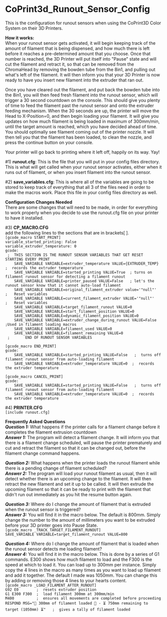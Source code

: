 # CoPrint3d_Runout_Sensor_Config
This is the configuration for runout sensors when using the CoPrint3D Color System on their 3D Printers.

**How it works:**  
When your runout sensor gets activated, it will begin keeping track of the amount of filament that is being dispensed, and how much there is left before it reaches a pre-determined amount that you choose.  Once that number is reached, the 3D Printer will put itself into "Pause" state and will cut the filament and retract it, so that can be removed from the ChromaHead by removing the bowden tube from the 8in1, and pulling out what's left of the filament.  It will then inform you that your 3D Printer is now ready to have you insert new filament into the extruder that ran out.

Once you have cleared out the filament, and put back the bowden tube into the 8in1, you will then feed fresh filament into the runout sensor, which will trigger a 30 second countdown on the console.  This should give you plenty of time to feed the filament past the runout sensor and onto the extruder feeding mechanism.  When the 30 seconds are up, the printer will move the Head to X-Position=0, and then begin loading your filament.  It will give you updates on how much filament is being loaded in maximum of 300mm/min, until the target amount is reached, which you have decided ahead of time.  You should optimally see filament coming out of the printer nozzle.  It will then tell you that the filament has been loaded, to clean the nozzle, and press the continue button on your console.  

Your printer will go back to printing where it left off, happily on its way.  Yay!
   
#1) **runout.cfg**:  This is the file that you will put in your config files directory.  This is what will get called when your runout sensor activates, either when it runs out of filament, or when you insert filament into the runout sensor.  

#2) **save_variables.cfg**:  This is where all of the variables are going to be stored to keep track of everything that all 3 of the files need in order to make the macros work.  Place this file in your config files directory as well.

**Configuration Changes Needed**  
There are some changes that will need to be made, in order for everything to work properly when you decide to use the runout.cfg file on your printer to have it installed.  

#3) **CP_MACRO.CFG**  
add the following lines to the sections that are in brackets[ ].  
`[gcode_macro START_PRINT]`  
`variable_started_printing: False`  
`variable_extruder_temperature: 0`  
`gcode:`  
` ;  THIS SECTION IS THE RUNOUT SENSOR VARIABLES THAT GET RESET STARTING EVERY PRINT`  
`    SAVE_VARIABLE VARIABLE=extruder_temperature VALUE={EXTRUDER_TEMP}  ;  records the extruder temperature`  
`    SAVE_VARIABLE VARIABLE=started_printing VALUE=True  ; turns on filament runout sensor for detecting a filament runout`  
`    SAVE_VARIABLE VARIABLE=printer_paused VALUE=False   ; let's the runout sensor know that it cannot auto-load filament`  
`    SAVE_VARIABLE VARIABLE=original_filament_extruder value='"null"'  ;   Reset variables`  
`    SAVE_VARIABLE VARIABLE=current_filament_extruder VALUE='"null"'   ;   Reset variables`  
`    SAVE_VARIABLE VARIABLE=target_filament_runout VALUE=0`  
`    SAVE_VARIABLE VARIABLE=start_filament_position VALUE=0`  
`    SAVE_VARIABLE VARIABLE=dynamic_filament_position VALUE=0`  
`    SAVE_VARIABLE VARIABLE=extruder_change_during_runout VALUE=False  ;Used in filament loading macros`  
`    SAVE_VARIABLE VARIABLE=filament_used VALUE=0`  
`    SAVE_VARIABLE VARIABLE=filament_remaining VALUE=0`  
` ;       END OF RUNOUT SENSOR VARIABLES`  

`[gcode_macro END_PRINT]`    
`gcode:`  
`    SAVE_VARIABLE VARIABLE=started_printing VALUE=False   ;  turns off filament runout sensor from auto-loading filament`  
`    SAVE_VARIABLE VARIABLE=extruder_temperature VALUE=0  ;  records the extruder temperature`  

`[gcode_macro CANCEL_PRINT]`  
`gcode:`  
`    SAVE_VARIABLE VARIABLE=started_printing VALUE=False   ;  turns off filament runout sensor from auto-loading filament`  
`    SAVE_VARIABLE VARIABLE=extruder_temperature VALUE=0  ;  records the extruder temperature`  

#4) **PRINTER.CFG**  
`[include runout.cfg]`   

**Frequently Asked Questions**  
***Question 1:***  What happens if the printer calls for a filament change before it completes the filament extrusion countdown  
***Answer 1:***  The program will detect a filament change.  It will inform you that there is a filament change scheduled, will pause the printer prematurely and cut and retract the filament so that it can be changed out, before the filament change command happens.  

***Question 2:***  What happens when the printer loads the runout filament while there is a pending change of filament scheduled?  
***Answer 2:***  The program will load your runout filament as usual, then it will detect whether there is an upcoming change to the filament.  It will then retract the new filament and set it up to be called.  It will then extrude the upcoming filament so that it can be ready to print with the filament that didn't run out immediately as you hit the resume button again.  

***Question 3:***   Where do I change the amount of filament that is extruded when the runout sensor is triggered?  
***Answer 3:***  You will find it in the macro below.  The default is 800mm.  Simply change the number to the amount of millimeters you want to be extruded before your 3D printer goes into Pause State.  
`[gcode_macro _TRACK_TARGET_FILAMENT_RUNOUT]`  
`SAVE_VARIABLE VARIABLE=target_filament_runout VALUE=800`  

***Question 4:***  Where do I change the amount of filament that is loaded when the runout sensor detects me loading filament?  
***Answer 4:***  You will find it in the macro below.  This is done by a series of G1 commands.  E300 shows how much filament to load and the F300 is the speed at which to load it.  You can load up to 300mm per instance.  Simply copy the 4 lines in the macro as many times as you want to load up filament and add it together.  The default I made was 1050mm.  You can change this by adding or removing those 4 lines to your hearts content.  
`[gcode_macro _LOAD_FILAMENT_AFTER_RUNOUT]`  
`G92 E0        ;  resets extruder position`  
`G1 E300 F300  ;  load filament 300mm at 300mm/min`  
`M400          ;  ensures all movements are completed before proceeding`  
`RESPOND MSG="🔄 300mm of filament loaded 🔄 - ⏳ 750mm remaining to target (1050mm) ⏳"   ;  gives a tally of filament loaded`  
